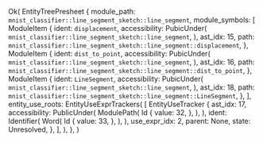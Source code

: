 Ok(
    EntityTreePresheet {
        module_path: `mnist_classifier::line_segment_sketch::line_segment`,
        module_symbols: [
            ModuleItem {
                ident: `displacement`,
                accessibility: PubicUnder(
                    `mnist_classifier::line_segment_sketch::line_segment`,
                ),
                ast_idx: 15,
                path: `mnist_classifier::line_segment_sketch::line_segment::displacement`,
            },
            ModuleItem {
                ident: `dist_to_point`,
                accessibility: PubicUnder(
                    `mnist_classifier::line_segment_sketch::line_segment`,
                ),
                ast_idx: 16,
                path: `mnist_classifier::line_segment_sketch::line_segment::dist_to_point`,
            },
            ModuleItem {
                ident: `LineSegment`,
                accessibility: PubicUnder(
                    `mnist_classifier::line_segment_sketch::line_segment`,
                ),
                ast_idx: 18,
                path: `mnist_classifier::line_segment_sketch::line_segment::LineSegment`,
            },
        ],
        entity_use_roots: EntityUseExprTrackers(
            [
                EntityUseTracker {
                    ast_idx: 17,
                    accessibility: PublicUnder(
                        ModulePath(
                            Id {
                                value: 32,
                            },
                        ),
                    ),
                    ident: Identifier(
                        Word(
                            Id {
                                value: 33,
                            },
                        ),
                    ),
                    use_expr_idx: 2,
                    parent: None,
                    state: Unresolved,
                },
            ],
        ),
    },
)